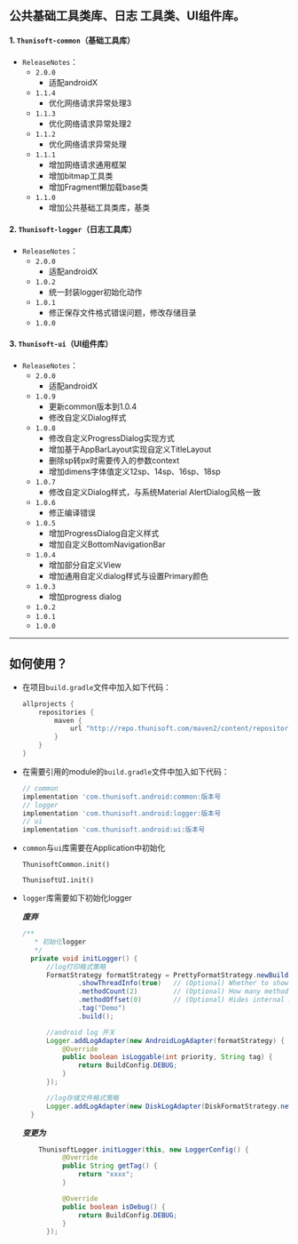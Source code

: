 ## 公共基础工具类库、日志 工具类、UI组件库。

#### 1. `Thunisoft-common`（基础工具库）

- `ReleaseNotes`：
  - `2.0.0`
    - 适配androidX
  - `1.1.4`
    - 优化网络请求异常处理3
  - `1.1.3`
    - 优化网络请求异常处理2
  - `1.1.2`
    - 优化网络请求异常处理
  - `1.1.1`
    - 增加网络请求通用框架
    - 增加bitmap工具类
    - 增加Fragment懒加载base类
  - `1.1.0`
    - 增加公共基础工具类库，基类

#### 2. `Thunisoft-logger`（日志工具库）
- `ReleaseNotes`：
  - `2.0.0`
    - 适配androidX
  - `1.0.2`
    - 统一封装logger初始化动作
  - `1.0.1`
    - 修正保存文件格式错误问题，修改存储目录
  - `1.0.0`
#### 3. `Thunisoft-ui`（UI组件库）
- `ReleaseNotes`：
  - `2.0.0`
    - 适配androidX
  - `1.0.9`
    - 更新common版本到1.0.4
    - 修改自定义Dialog样式
  - `1.0.8`
    - 修改自定义ProgressDialog实现方式
    - 增加基于AppBarLayout实现自定义TitleLayout
    - 删除sp转px时需要传入的参数context
    - 增加dimens字体值定义12sp、14sp、16sp、18sp
  - `1.0.7`
    - 修改自定义Dialog样式，与系统Material AlertDialog风格一致
  - `1.0.6`
    - 修正编译错误
  - `1.0.5`
    - 增加ProgressDialog自定义样式
    - 增加自定义BottomNavigationBar
  - `1.0.4`
    - 增加部分自定义View
    - 增加通用自定义dialog样式与设置Primary颜色
  - `1.0.3`
    - 增加progress dialog
  - `1.0.2`
  - `1.0.1`
  - `1.0.0`

---

## 如何使用？

- 在项目`build.gradle`文件中加入如下代码：

  ```groovy
  allprojects {
      repositories {
          maven { 
              url "http://repo.thunisoft.com/maven2/content/repositories/releases/" 
          }
      }
  }
  ```



- 在需要引用的module的`build.gradle`文件中加入如下代码：

    ```groovy
    // common
    implementation 'com.thunisoft.android:common:版本号
    // logger
    implementation 'com.thunisoft.android:logger:版本号
    // ui
    implementation 'com.thunisoft.android:ui:版本号
    ```

- `common`与`ui`库需要在Application中初始化

  ```
  ThunisoftCommon.init()
  
  ThunisoftUI.init()
  ```
  
- `logger`库需要如下初始化logger

  ***废弃***
  ```java
  /**
     * 初始化logger
     */
    private void initLogger() {
        //log打印格式策略
        FormatStrategy formatStrategy = PrettyFormatStrategy.newBuilder()
                .showThreadInfo(true)   // (Optional) Whether to show thread info or not. Default true
                .methodCount(2)         // (Optional) How many method line to show. Default 2
                .methodOffset(0)        // (Optional) Hides internal method calls up to offset. Default 5
                .tag("Demo")
                .build();

        //android log 开关
        Logger.addLogAdapter(new AndroidLogAdapter(formatStrategy) {
            @Override
            public boolean isLoggable(int priority, String tag) {
                return BuildConfig.DEBUG;
            }
        });

        //log存储文件格式策略
        Logger.addLogAdapter(new DiskLogAdapter(DiskFormatStrategy.newBuilder().build(this)));
    }
  ```
  ***变更为***
  ```java
      ThunisoftLogger.initLogger(this, new LoggerConfig() {
            @Override
            public String getTag() {
                return "xxxx";
            }

            @Override
            public boolean isDebug() {
                return BuildConfig.DEBUG;
            }
        });
  ```